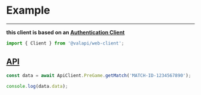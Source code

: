 # Example

-----------

**this client is based on an [Authentication Client](../../PACKAGE/auth/Usage.md)**

```typescript
import { Client } from '@valapi/web-client';
```

## [API](./API.md#usage)

```typescript
const data = await ApiClient.PreGame.getMatch('MATCH-ID-1234567890');

console.log(data.data);
```